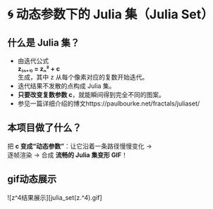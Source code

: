 # 🌀 动态参数下的 Julia 集（Julia Set）

## 什么是 Julia 集？
- 由迭代公式  
  **z₍ₙ₊₁₎ = zₙ² + c**  
  生成，其中 z 从每个像素对应的复数开始迭代。  
- 迭代结果不发散的点构成 Julia 集。  
- **只要改变复数参数 c**，就能瞬间得到完全不同的图案。
- 参见一篇详细介绍的博文https://paulbourke.net/fractals/juliaset/

## 本项目做了什么？
把 **c 变成“动态参数”**：让它沿着一条路径慢慢变化 →  
逐帧渲染 → 合成 **流畅的 Julia 集变形 GIF**！
## gif动态展示
![z^4结果展示][julia_set(z.^4).gif]
